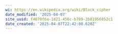 ```yaml
---
wi: https://en.wikipedia.org/wiki/Block_cipher
date_modified: '2025-04-07'
site_uuid: f4870f6a-1d21-456c-b789-2b81956852c1
date_created: '2025-04-07T22:42:08.620Z'
---
```





